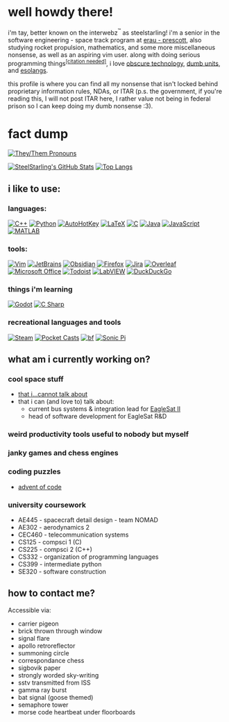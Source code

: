 # well howdy there!
i'm tay, better known on the interwebz<sup>:tm:</sup> as steelstarling! i'm a senior in the software engineering - space track program at [erau - prescott](https://prescott.erau.edu/), also studying rocket propulsion, mathematics, and some more miscellaneous nonsense, as well as an aspiring vim user. along with doing serious programming things<sup>[<ins>\[citation needed\]</ins>](https://en.wikipedia.org/wiki/Wikipedia:Citation_needed)</sup>, i love [obscure technology](https://www.youtube.com/watch?v=1OfxlSG6q5Y), [dumb units](https://en.wikipedia.org/wiki/List_of_humorous_units_of_measurement), and [esolangs](https://esolangs.org/wiki/Esoteric_programming_language).

this profile is where you can find all my nonsense that isn't locked behind proprietary information rules, NDAs, or ITAR (p.s. the government, if you're reading this, I will not post ITAR here, I rather value not being in federal prison so I can keep doing my dumb nonsense :3).



# fact dump
[![They/Them Pronouns](https://img.shields.io/badge/pronouns-she%2Fthey-purple)](https://en.pronouns.page/are/she&they)


[![SteelStarling's GitHub Stats](https://github-readme-stats.vercel.app/api?username=SteelStarling&theme=darcula)](https://github.com/anuraghazra/github-readme-stats)
[![Top Langs](https://github-readme-stats.vercel.app/api/top-langs/?username=SteelStarling&layout=compact&theme=darcula)](https://github.com/anuraghazra/github-readme-stats)

## i like to use:

### languages:

[![C++](https://img.shields.io/badge/-C++-00599C?logo=cplusplus)](https://www.cplusplus.com/)
[![Python](https://img.shields.io/badge/-Python-3776AB?logo=python&logoColor=white)](https://www.python.org/)
[![AutoHotKey](https://img.shields.io/badge/-AutoHotKey-34455?logo=autohotkey&logoColor=black)](https://www.autohotkey.com/)
[![LaTeX](https://img.shields.io/badge/-LaTeX-008080?logo=latex)](https://www.latex-project.org/)
[![C](https://img.shields.io/badge/-C-A8B9CC?logo=c&logoColor=black)](https://en.wikipedia.org/wiki/C_(programming_language))
[![Java](https://img.shields.io/badge/-Java-007396?logo=java)](https://www.java.com)
[![JavaScript](https://img.shields.io/badge/-JavaScript-F7DF1E?logo=javascript&logoColor=black)](https://www.javascript.com/)
[![MATLAB](https://img.shields.io/badge/-MATLAB-1684B3)](https://www.mathworks.com/products/matlab.html)

### tools:
[![Vim](https://img.shields.io/badge/-Vim-019733?logo=vim)](https://www.vim.org/)
[![JetBrains](https://img.shields.io/badge/-JetBrains-000000?logo=jetbrains)](https://www.jetbrains.com/)
[![Obsidian](https://img.shields.io/badge/-Obsidian-7C3AED?logo=obsidian)](https://obsidian.md/)
[![Firefox](https://img.shields.io/badge/-Firefox-FF7139?logo=firefox&logoColor=white)](https://www.mozilla.org/en-US/firefox/new/)
[![Jira](https://img.shields.io/badge/-Jira-0052CC?logo=jira)](https://www.atlassian.com/software/jira)
[![Overleaf](https://img.shields.io/badge/-Overleaf-47A141?logo=overleaf&logoColor=1E2530)](https://www.overleaf.com/)
[![Microsoft Office](https://img.shields.io/badge/-Microsoft%20Office-D83B01?logo=microsoft%20office)](https://www.office.com/)
[![Todoist](https://img.shields.io/badge/-Todoist-E44332?logo=todoist&logoColor=white)](https://todoist.com/)
[![LabVIEW](https://img.shields.io/badge/-LabVIEW-FFDB00?logo=labview&logoColor=black)](https://www.ni.com/en/shop/labview.html)
[![DuckDuckGo](https://img.shields.io/badge/DuckDuckGo-FF5722?logo=duckduckgo&logoColor=white)](#)

### things i'm learning
[![Godot](https://img.shields.io/badge/-Godot-478CBF?logo=godotengine&logoColor=white)](https://godotengine.org/)
[![C Sharp](https://img.shields.io/badge/-C%20Sharp-239120?logo=c%20sharp)](https://en.wikipedia.org/wiki/C_Sharp_(programming_language))

### recreational languages and tools
[![Steam](https://img.shields.io/badge/-Steam-000000?logo=steam)](https://store.steampowered.com/)
[![Pocket Casts](https://img.shields.io/badge/-Pocket%20Casts-F43E37?logo=pocket%20casts&logoColor=white)](https://www.pocketcasts.com/)
[![bf](https://img.shields.io/badge/-bf-000000)](https://esolangs.org/wiki/bf)
[![Sonic Pi](https://img.shields.io/badge/-Sonic%20Pi-F72E8D)](https://sonic-pi.net/)

## what am i currently working on?

### cool space stuff
- [that i...cannot talk about](https://en.wikipedia.org/wiki/International_Traffic_in_Arms_Regulations)
- that i can (and love to) talk about:
  - current bus systems & integration lead for [EagleSat II](https://eaglelife.erau.edu/eaglesat/home/)
  - head of software development for EagleSat R&D

### weird productivity tools useful to nobody but myself

### janky games and chess engines

### coding puzzles
- [advent of code](https://adventofcode.com/)

### university coursework
- AE445 - spacecraft detail design - team NOMAD
- AE302 - aerodynamics 2
- CEC460 - telecommunication systems
- CS125 - compsci 1 (C)
- CS225 - compsci 2 (C++)
- CS332 - organization of programming languages
- CS399 - intermediate python
- SE320 - software construction

## how to contact me?

Accessible via:
- carrier pigeon
- brick thrown through window
- signal flare
- apollo retroreflector
- summoning circle
- correspondance chess
- sigbovik paper
- strongly worded sky-writing
- sstv transmitted from ISS
- gamma ray burst
- bat signal (goose themed)
- semaphore tower
- morse code heartbeat under floorboards

<!--
**SteelStarling/SteelStarling** is a ✨ _special_ ✨ repository because its `README.md` (this file) appears on your GitHub profile.

Here are some ideas to get you started:

- 🔭 I’m currently working on ...
- 🌱 I’m currently learning ...
- 👯 I’m looking to collaborate on ...
- 🤔 I’m looking for help with ...
- 💬 Ask me about ...
- 📫 How to reach me: ...
- 😄 Pronouns: ...
- ⚡ Fun fact: ...
-->


